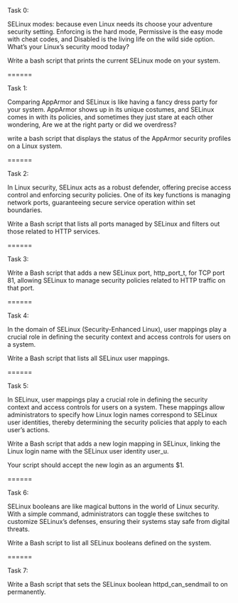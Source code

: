 Task 0:

SELinux modes: because even Linux needs its choose your adventure security setting. Enforcing is the hard mode, Permissive is the easy mode with cheat codes, and Disabled is the living life on the wild side option. What’s your Linux’s security mood today?

Write a bash script that prints the current SELinux mode on your system.

======

Task 1:

Comparing AppArmor and SELinux is like having a fancy dress party for your system. AppArmor shows up in its unique costumes, and SELinux comes in with its policies, and sometimes they just stare at each other wondering, Are we at the right party or did we overdress?

write a bash script that displays the status of the AppArmor security profiles on a Linux system.

======

Task 2:

In Linux security, SELinux acts as a robust defender, offering precise access control and enforcing security policies. One of its key functions is managing network ports, guaranteeing secure service operation within set boundaries.

Write a Bash script that lists all ports managed by SELinux and filters out those related to HTTP services.

======

Task 3:

Write a Bash script that adds a new SELinux port, http_port_t, for TCP port 81, allowing SELinux to manage security policies related to HTTP traffic on that port.

======

Task 4:

In the domain of SELinux (Security-Enhanced Linux), user mappings play a crucial role in defining the security context and access controls for users on a system.

Write a Bash script that lists all SELinux user mappings.

======

Task 5:

In SELinux, user mappings play a crucial role in defining the security context and access controls for users on a system. These mappings allow administrators to specify how Linux login names correspond to SELinux user identities, thereby determining the security policies that apply to each user’s actions.

Write a Bash script that adds a new login mapping in SELinux, linking the Linux login name with the SELinux user identity user_u.

Your script should accept the new login as an arguments $1.

======

Task 6:

SELinux booleans are like magical buttons in the world of Linux security. With a simple command, administrators can toggle these switches to customize SELinux’s defenses, ensuring their systems stay safe from digital threats.

Write a Bash script to list all SELinux booleans defined on the system.

======

Task 7:

Write a Bash script that sets the SELinux boolean httpd_can_sendmail to on permanently.

